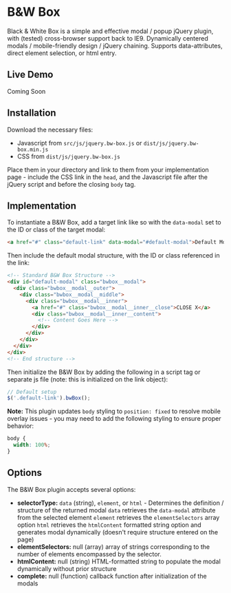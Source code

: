 # B&W Box

Black & White Box is a simple and effective modal / popup jQuery plugin, with (tested) cross-browser support back to IE9. Dynamically centered modals / mobile-friendly design / jQuery chaining. Supports data-attributes, direct element selection, or html entry.

## Live Demo

Coming Soon

## Installation

Download the necessary files:

* Javascript from `src/js/jquery.bw-box.js` or `dist/js/jquery.bw-box.min.js`
* CSS from `dist/js/jquery.bw-box.js`

Place them in your directory and link to them from your implementation page - include the CSS link in the `head`, and the Javascript file after the jQuery script and before the closing `body` tag.

## Implementation

To instantiate a B&W Box, add a target link like so with the `data-modal` set to the ID or class of the target modal:

```html
<a href="#" class="default-link" data-modal="#default-modal">Default Modal</a>
```

Then include the default modal structure, with the ID or class referenced in the link:

```html
<!-- Standard B&W Box Structure -->
<div id="default-modal" class="bwbox__modal">
  <div class="bwbox__modal__outer">
    <div class="bwbox__modal__middle">
      <div class="bwbox__modal__inner">
        <a href="#" class="bwbox__modal__inner__close">CLOSE X</a>
        <div class="bwbox__modal__inner__content">
          <!-- Content Goes Here -->
        </div>
      </div>
    </div>
  </div>
</div>
<!-- End structure -->
```

Then initialize the B&W Box by adding the following in a script tag or separate js file (note: this is initialized on the link object):

```javascript
// Default setup
$('.default-link').bwBox();
```



**Note:** This plugin updates `body` styling to `position: fixed` to resolve mobile overlay issues - you may need to add the following styling to ensure proper behavior:

```css
body {
  width: 100%;
}
```

## Options

The B&W Box plugin accepts several options:

* **selectorType:** `data` (string), `element`, or `html` - Determines the definition / structure of the returned modal
`data` retrieves the `data-modal` attribute from the selected element
`element` retrieves the `elementSelectors` array option
`html` retrieves the `htmlContent` formatted string option and generates modal dynamically (doesn't require structure entered on the page)
* **elementSelectors:** null (array) array of strings corresponding to the number of elements encompassed by the selector.
* **htmlContent:** null (string) HTML-formatted string to populate the modal dynamically without prior structure
* **complete:** null (function) callback function after initialization of the modals
